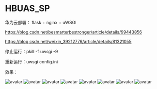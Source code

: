 # HBUAS_SP

华为云部署：
flask + nginx + uWSGI

https://blog.csdn.net/besmarterbestronger/article/details/99443856

https://blog.csdn.net/weixin_39212776/article/details/81321055

停止运行：pkill -f uwsgi -9

重新运行：uwsgi config.ini

效果：

![avatar](./screenshots/1.jpg)
![avatar](./screenshots/2.jpg)
![avatar](./screenshots/3.jpg)
![avatar](./screenshots/4.jpg)
![avatar](./screenshots/5.jpg)
![avatar](./screenshots/6.jpg)
![avatar](./screenshots/7.jpg)
![avatar](./screenshots/8.jpg)




